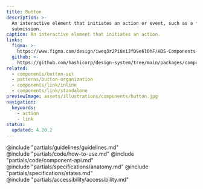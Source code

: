 ```yaml
---
title: Button
description: >-
  An interactive element that initiates an action or event, such as a form
  submission.
caption: An interactive element that initiates an action.
links:
  figma: >-
    https://www.figma.com/design/iweq3r2Pi8xiJfD9e6lOhF/HDS-Components-v2.0?node-id=67397-95918&t=w8xQlWxzH7bwXLe2-1
  github: >-
    https://github.com/hashicorp/design-system/tree/main/packages/components/src/components/hds/button
related:
  - components/button-set
  - patterns/button-organization
  - components/link/inline
  - components/link/standalone
previewImage: assets/illustrations/components/button.jpg
navigation:
  keywords:
    - action
    - link
status:
  updated: 4.20.2
---
```


<section data-tab="Guidelines">
  @include "partials/guidelines/guidelines.md"
</section>

<section data-tab="Code">
  @include "partials/code/how-to-use.md"
  @include "partials/code/component-api.md"
</section>

<section data-tab="Specifications">
  @include "partials/specifications/anatomy.md"
  @include "partials/specifications/states.md"
</section>

<section data-tab="Accessibility">
  @include "partials/accessibility/accessibility.md"
</section>
